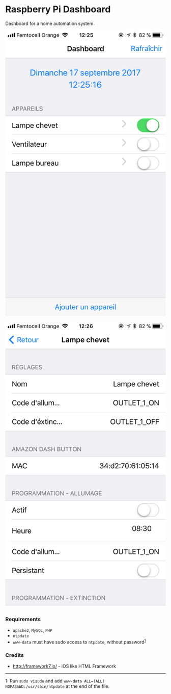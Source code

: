 # Raspberry Pi Dashboard

Dashboard for a home automation system.

![Home screen](documents/design/dashboard_home.PNG)


![Edit screen](documents/design/dashboard_edit.PNG)

### Requirements

* `apache2`, `MySQL`, `PHP`
* `ntpdate`
* `www-data` must have sudo access to `ntpdate`, without password<sup>[1](#root_access)</sup>


### Credits
* http://framework7.io/ - iOS like HTML Framework

---

<a name="root_access">1</a>: Run `sudo visudo` and add `www-data ALL=(ALL) NOPASSWD:/usr/sbin/ntpdate` at the end of the file.

